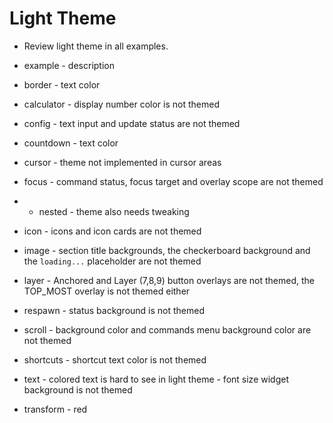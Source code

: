 # Light Theme

* Review light theme in all examples.

- example    - description
- border     - text color
- calculator - display number color is not themed
- config     - text input and update status are not themed
- countdown  - text color
- cursor     - theme not implemented in cursor areas
- focus      - command status, focus target and overlay scope are not themed
 - - nested  - theme also needs tweaking
- icon       - icons and icon cards are not themed
- image      - section title backgrounds, the checkerboard background and the `loading...` placeholder are not themed
- layer      - Anchored and Layer (7,8,9) button overlays are not themed, the TOP_MOST overlay is not themed either
- respawn    - status background is not themed
- scroll     - background color and commands menu background color are not themed
- shortcuts  - shortcut text color is not themed

- text       - colored text is hard to see in light theme
             - font size widget background is not themed

- transform  - red